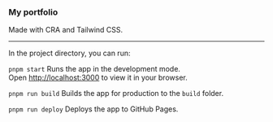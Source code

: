 ### My portfolio

Made with CRA and Tailwind CSS.

---

In the project directory, you can run:

`pnpm start`
Runs the app in the development mode.\
Open [http://localhost:3000](http://localhost:3000) to view it in your browser.

`pnpm run build`
Builds the app for production to the `build` folder.

`pnpm run deploy`
Deploys the app to GitHub Pages.
